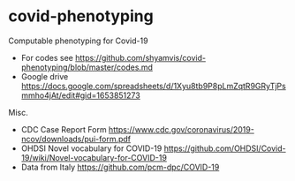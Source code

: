# covid-phenotyping
Computable phenotyping for Covid-19
* For codes see https://github.com/shyamvis/covid-phenotyping/blob/master/codes.md
* Google drive https://docs.google.com/spreadsheets/d/1Xyu8tb9P8pLmZqtR9GRyTjPsmmho4jAt/edit#gid=1653851273

Misc.
* CDC Case Report Form https://www.cdc.gov/coronavirus/2019-ncov/downloads/pui-form.pdf
* OHDSI Novel vocabulary for COVID-19 https://github.com/OHDSI/Covid-19/wiki/Novel-vocabulary-for-COVID-19
* Data from Italy https://github.com/pcm-dpc/COVID-19
